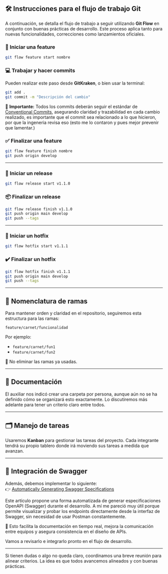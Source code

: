 
## 🛠️ Instrucciones para el flujo de trabajo Git

A continuación, se detalla el flujo de trabajo a seguir utilizando **Git Flow** en conjunto con buenas prácticas de desarrollo. Este proceso aplica tanto para nuevas funcionalidades, correcciones como lanzamientos oficiales.

### 🔁 Iniciar una feature
```bash
git flow feature start nombre
```

### 💻 Trabajar y hacer commits
Pueden realizar este paso desde **GitKraken**, o bien usar la terminal:

```bash
git add .
git commit -m "Descripción del cambio"
```

📌 **Importante:** Todos los commits deberán seguir el estándar de [Conventional Commits](https://www.conventionalcommits.org/), asegurando claridad y trazabilidad en cada cambio realizado, es importante que el commit sea relacionado a lo que hicieron, por que la ingeneria revisa eso (esto me lo contaron y pues mejor prevenir que lamentar.)

### ✅ Finalizar una feature
```bash
git flow feature finish nombre
git push origin develop
```

---

### 🚀 Iniciar un release
```bash
git flow release start v1.1.0
```

### 📦 Finalizar un release
```bash
git flow release finish v1.1.0
git push origin main develop
git push --tags
```

---

### 🐞 Iniciar un hotfix
```bash
git flow hotfix start v1.1.1
```

### ✔️ Finalizar un hotfix
```bash
git flow hotfix finish v1.1.1
git push origin main develop
git push --tags
```

---

## 📂 Nomenclatura de ramas

Para mantener orden y claridad en el repositorio, seguiremos esta estructura para las ramas:

```
feature/carnet/funcionalidad
```

Por ejemplo:
- `feature/carnet/fun1`
- `feature/carnet/fun2`

📌 No eliminar las ramas ya usadas.

---

## 📄 Documentación

El auxiliar nos indicó crear una carpeta por persona, aunque aún no se ha definido cómo se organizará esto exactamente. Lo discutiremos más adelante para tener un criterio claro entre todos.

---

## 🗂️ Manejo de tareas

Usaremos **Kanban** para gestionar las tareas del proyecto. Cada integrante tendrá su propio tablero donde irá moviendo sus tareas a medida que avanzan.

---

## 📘 Integración de Swagger

Además, debemos implementar lo siguiente:  
👉 [Automatically Generating Swagger Specifications](https://swagger.io/blog/api-development/automatically-generating-swagger-specifications-wi/)

Este artículo propone una forma automatizada de generar especificaciones OpenAPI (Swagger) durante el desarrollo. A mí me pareció muy útil porque permite visualizar y probar los endpoints directamente desde la interfaz de Swagger, sin necesidad de usar Postman constantemente.

📄 Esto facilita la documentación en tiempo real, mejora la comunicación entre equipos y asegura consistencia en el diseño de APIs.

Vamos a revisarlo e integrarlo pronto en el flujo de desarrollo.

---

Si tienen dudas o algo no queda claro, coordinamos una breve reunión para alinear criterios. La idea es que todos avancemos alineados y con buenas prácticas.
